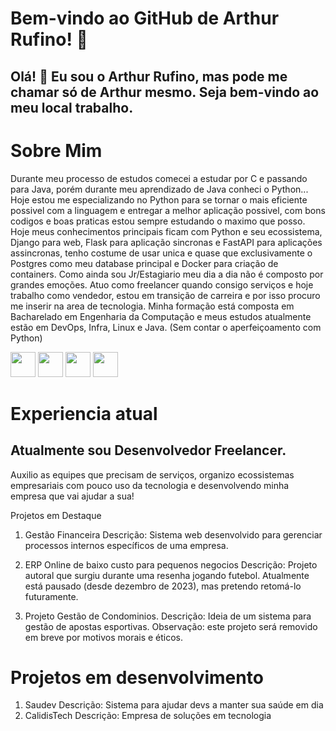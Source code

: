           
# Bem-vindo ao GitHub de Arthur Rufino! 🚀
## Olá! 👋 Eu sou o Arthur Rufino, mas pode me chamar só de Arthur mesmo. Seja bem-vindo ao meu local trabalho.

# Sobre Mim
Durante meu processo de estudos comecei a estudar por C e passando para Java, porém durante meu aprendizado de Java conheci o Python... Hoje estou me especializando no Python para se tornar o mais eficiente possivel com a linguagem e entregar a melhor aplicação possivel, com bons codigos e boas praticas estou sempre estudando o maximo que posso.
Hoje meus conhecimentos principais ficam com Python e seu ecossistema, Django para web, Flask para aplicação sincronas e FastAPI para aplicações assincronas, tenho costume de usar unica e quase que exclusivamente o Postgres como meu database principal e Docker para criação de containers. Como ainda sou Jr/Estagiario meu dia a dia não é composto por grandes emoções. Atuo como freelancer quando consigo serviços e hoje trabalho como vendedor, estou em transição de carreira e por isso procuro me inserir na area de tecnologia. 
Minha formação está composta em Bacharelado em Engenharia da Computação e meus estudos atualmente estão em DevOps, Infra, Linux e Java. (Sem contar o aperfeiçoamento com Python)

          
<img src="https://cdn.jsdelivr.net/gh/devicons/devicon@latest/icons/python/python-original.svg"  width="40" height="40"/> <img src="https://cdn.jsdelivr.net/gh/devicons/devicon@latest/icons/archlinux/archlinux-original.svg" width="40" height="40"/> <img src="https://cdn.jsdelivr.net/gh/devicons/devicon@latest/icons/java/java-original-wordmark.svg" width="40" height="40"/> <img src="https://cdn.jsdelivr.net/gh/devicons/devicon@latest/icons/docker/docker-original.svg" width="40" height="40"/>
          
          

# Experiencia atual
## Atualmente sou Desenvolvedor Freelancer.
Auxilio as equipes que precisam de serviços, organizo ecossistemas empresariais com pouco uso da tecnologia e desenvolvendo minha empresa que vai ajudar a sua!


Projetos em Destaque
1. Gestão Financeira
Descrição: Sistema web desenvolvido para gerenciar processos internos específicos de uma empresa.

2. ERP Online de baixo custo para pequenos negocios
Descrição: Projeto autoral que surgiu durante uma resenha jogando futebol. Atualmente está pausado (desde dezembro de 2023), mas pretendo retomá-lo futuramente.

3. Projeto Gestão de Condominios.
Descrição: Ideia de um sistema para gestão de apostas esportivas. Observação: este projeto será removido em breve por motivos morais e éticos.

# Projetos em desenvolvimento
1. Saudev
   Descrição: Sistema para ajudar devs a manter sua saúde em dia
2. CalidisTech
   Descrição: Empresa de soluções em tecnologia
